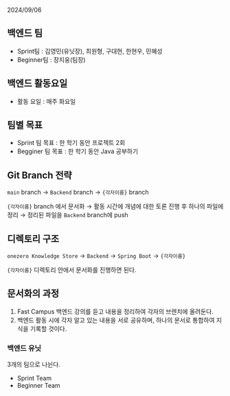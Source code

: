 2024/09/06
## 백엔드 팀
- Sprint팀 : 김영민(유닛장), 최원형, 구대현, 한현우, 민혜성
- Beginner팀 : 장지웅(팀장)

## 백엔드 활동요일
- 활동 요일 : 매주 화요일

## 팀별 목표
- Sprint 팀 목표 : 한 학기 동안 프로젝트 2회
- Begginer 팀 목표 : 한 학기 동안 Java 공부하기


## Git Branch 전략
`main` branch → `Backend` branch → `{각자이름}` branch

`{각자이름}` branch 에서 문서화 → 활동 시간에 개념에 대한 토론 진행 후 하나의 파일에 정리 → 정리된 파일을 `Backend` branch에 push

## 디렉토리 구조
`onezero Knowledge Store` → `Backend` → `Spring Boot` → `{각자이름}`

`{각자이름}` 디렉토리 안에서 문서화를 진행하면 된다.

## 문서화의 과정
1. Fast Campus 백엔드 강의를 듣고 내용을 정리하여 각자의 브렌치에 올려둔다.
2. 백엔드 활동 시에 각자 알고 있는 내용을 서로 공유하며, 하나의 문서로 통합하여 지식을 기록할 것이다.

### 백엔드 유닛
3개의 팀으로 나뉜다.
- Sprint Team
- Beginner Team
